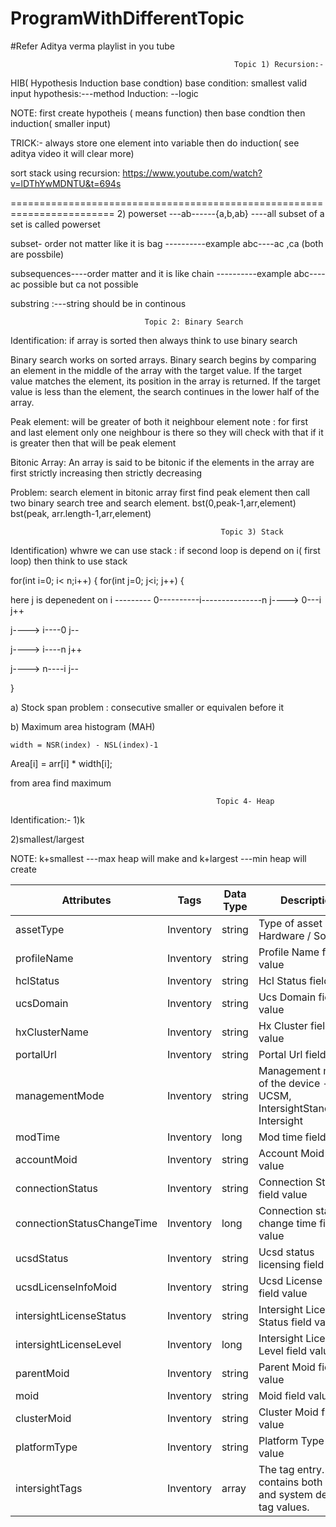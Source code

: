 # ProgramWithDifferentTopic

#Refer Aditya verma playlist in you tube

                                                      Topic 1) Recursion:-
HIB( Hypothesis Induction base condtion)
base condition: smallest valid input
hypothesis:---method
Induction: --logic

NOTE: first create hypotheis ( means function) then base condtion then induction( smaller input)

TRICK:- always store one element into variable then do induction( see aditya video it will clear more)

sort stack using recursion:
https://www.youtube.com/watch?v=lDThYwMDNTU&t=694s

========================================================================
2) powerset ---ab------{a,b,ab} ----all subset of a set is called powerset

   subset- order not matter like it is bag ----------example abc----ac ,ca (both are possbile)

   subsequences----order matter and it is like chain ----------example abc---- ac possible but ca not possible
   
   substring :---string should be in continous
   
                                  
                                  Topic 2: Binary Search
                                  
  Identification: if array is sorted then always think to use binary search
     
Binary search works on sorted arrays. Binary search begins by comparing an element in the middle of the array with the target value. If the target value matches the element, its position in the array is returned. If the target value is less than the element, the search continues in the lower half of the array.

Peak element: will be greater of both it neighbour element
note : for first and last element only one neighbour is there so they will check with that if it is greater then that will be peak element

Bitonic Array: An array is said to be bitonic if the elements in the array are first strictly increasing then strictly decreasing

Problem: search element in bitonic array
first find peak element then call two binary search tree and search element.
bst(0,peak-1,arr,element) bst(peak, arr.length-1,arr,element)

                                                   Topic 3) Stack
                                                   
 Identification) whwre we can use stack : if second loop is depend on i( first loop) then think to use stack
 
 for(int i=0; i< n;i++)
 {
 for(int j=0; j<i; j++)
 {
 
  here j is depenedent on i   ---------    0----------i---------------n
   j---->  0---i j++
   
   j----> i----0 j-- 
   
   j----> i----n j++
   
   j----> n----i j--
   
   }
   
  a) Stock span problem : consecutive smaller or equivalen before it
   
 b)  Maximum area histogram (MAH)  
 
    width = NSR(index) - NSL(index)-1
   
   Area[i] = arr[i] * width[i];
   
   from area find maximum
  
                                                  Topic 4- Heap
    
 Identification:-
 1)k
 
 2)smallest/largest
 
 NOTE: k+smallest ---max heap will make and k+largest ---min heap will create
 
 
| Attributes | Tags | Data Type | Description |
| ---------- | ---- | --------- | ----------- |
| assetType | Inventory | string | Type of asset : Hardware / Software |
| profileName | Inventory | string | Profile Name field value |
| hclStatus | Inventory | string | Hcl Status field value |
| ucsDomain | Inventory | string | Ucs Domain field value |
| hxClusterName | Inventory | string | Hx Cluster field value |
| portalUrl | Inventory | string | Portal Url field value |
| managementMode | Inventory | string | Management mode of the device - UCSM, IntersightStandalone, Intersight |
| modTime | Inventory | long | Mod time field value |
| accountMoid | Inventory | string | Account Moid field value |
| connectionStatus | Inventory | string | Connection Status field value |
| connectionStatusChangeTime | Inventory | long | Connection status change time field value |
| ucsdStatus | Inventory | string | Ucsd status licensing field value |
| ucsdLicenseInfoMoid | Inventory | string | Ucsd License Info field value |
| intersightLicenseStatus | Inventory | string | Intersight License Status field value |
| intersightLicenseLevel | Inventory | long | Intersight License Level field value |
| parentMoid | Inventory | string | Parent Moid field value |
| moid | Inventory | string | Moid field value |
| clusterMoid | Inventory | string | Cluster Moid field value | 
| platformType | Inventory | string | Platform Type field value |
| intersightTags | Inventory | array | The tag entry. This contains both user and system defined tag  values. |


